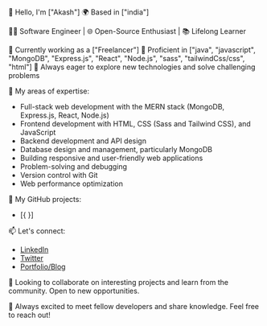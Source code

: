 👋 Hello, I'm ["Akash"]
🌍 Based in ["india"]

👨‍💻 Software Engineer | 🌐 Open-Source Enthusiast | 📚 Lifelong Learner

💼 Currently working as a ["Freelancer"]
🔧 Proficient in ["java", "javascript", "MongoDB", "Express.js", "React", "Node.js", "sass", "tailwindCss/css", "html"]
🌱 Always eager to explore new technologies and solve challenging problems

🚀 My areas of expertise:
- Full-stack web development with the MERN stack (MongoDB, Express.js, React, Node.js)
- Frontend development with HTML, CSS (Sass and Tailwind CSS), and JavaScript
- Backend development and API design
- Database design and management, particularly MongoDB
- Building responsive and user-friendly web applications
- Problem-solving and debugging
- Version control with Git
- Web performance optimization

🌟 My GitHub projects:
- [{ }]

📫 Let's connect:
- [LinkedIn](https://www.linkedin.com/in/akash-debnath-5a8648249/)
- [Twitter](https://twitter.com/THISIS_AKASHIC)
- [Portfolio/Blog](https://)


🎯 Looking to collaborate on interesting projects and learn from the community. Open to new opportunities.

🌈 Always excited to meet fellow developers and share knowledge. Feel free to reach out!

